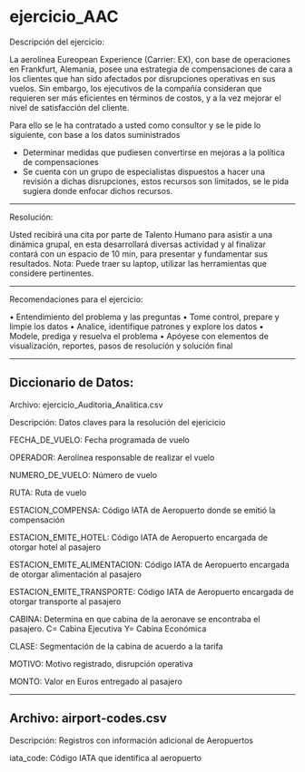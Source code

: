 # ejercicio_AAC

Descripción del ejercicio:

La aerolínea Eureopean Experience (Carrier: EX), con base de operaciones en Frankfurt, Alemania, posee una estrategia de compensaciones de cara a los clientes que han sido afectados por disrupciones operativas en sus vuelos. Sin embargo, los ejecutivos de la compañía consideran que requieren ser más eficientes en términos de costos, y a la vez mejorar el nivel de satisfacción del cliente.

Para ello se le ha contratado a usted como consultor y se le pide lo siguiente, con base a los datos suministrados

   - Determinar medidas que pudiesen convertirse en mejoras a la política de compensaciones
   - Se cuenta con un grupo de especialistas dispuestos a hacer una revisión a dichas disrupciones, estos recursos son limitados, se le pida sugiera donde enfocar dichos recursos.


-----------------------------------------------------------------------------------------------------
Resolución:

Usted recibirá una cita por parte de Talento Humano para asistir a una dinámica grupal, en esta desarrollará diversas actividad y al finalizar contará con un espacio de 10 min, para presentar y fundamentar sus resultados. Nota: Puede traer su laptop, utilizar las herramientas que considere pertinentes.  

-----------------------------------------------------------------------------------------------------
Recomendaciones para el ejercicio:

•	Entendimiento del problema y las preguntas
•	Tome control, prepare y limpie los datos
•	Analice, identifique patrones y explore los datos
•	Modele, prediga y resuelva el problema
•	Apóyese con elementos de visualización, reportes, pasos de resolución y solución final

-----------------------------------------------------------------------------------------------------
Diccionario de Datos:
-----------------------------------------------------------------------------------------------------
Archivo: ejercicio_Auditoria_Analitica.csv

Descripción: Datos claves para la resolución del ejericicio

FECHA_DE_VUELO: Fecha programada de vuelo

OPERADOR: Aerolínea responsable de realizar el vuelo	

NUMERO_DE_VUELO: Número de vuelo	

RUTA: Ruta de vuelo

ESTACION_COMPENSA: Código IATA de Aeropuerto donde se emitió la compensación

ESTACION_EMITE_HOTEL: Código IATA de Aeropuerto encargada de otorgar hotel al pasajero

ESTACION_EMITE_ALIMENTACION:	Código IATA de Aeropuerto encargada de otorgar alimentación al pasajero

ESTACION_EMITE_TRANSPORTE: Código IATA de Aeropuerto encargada de otorgar transporte al pasajero

CABINA: Determina en que cabina de la aeronave se encontraba el pasajero. C= Cabina Ejecutiva Y= Cabina Económica	

CLASE: Segmentación de la cabina de acuerdo a la tarifa 

MOTIVO: Motivo registrado, disrupción operativa

MONTO: Valor en Euros entregado al pasajero

-----------------------------------------------------------------------------------------------------
Archivo: airport-codes.csv
-----------------------------------------------------------------------------------------------------

Descripción: Registros con información adicional de Aeropuertos

iata_code: Código IATA que identifica al aeropuerto
